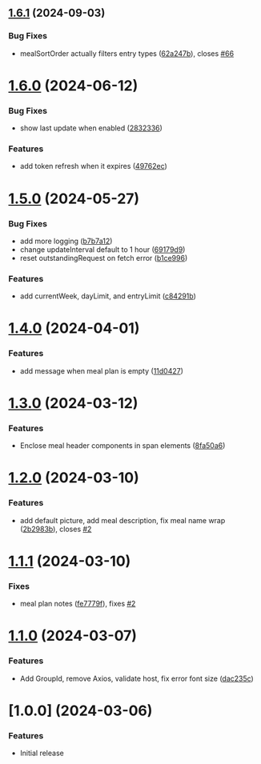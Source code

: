 ## [1.6.1](https://github.com/zanix/MMM-MealieMenu/compare/v1.6.0...v1.6.1) (2024-09-03)


### Bug Fixes

* mealSortOrder actually filters entry types ([62a247b](https://github.com/zanix/MMM-MealieMenu/commit/62a247ba34ba2bb721fcc5c714853ad81d06aa56)), closes [#66](https://github.com/zanix/MMM-MealieMenu/issues/66)

# [1.6.0](https://github.com/zanix/MMM-MealieMenu/compare/v1.5.0...v1.6.0) (2024-06-12)


### Bug Fixes

* show last update when enabled ([2832336](https://github.com/zanix/MMM-MealieMenu/commit/2832336ff9d131ec190924be8e2ca719d1099534))


### Features

* add token refresh when it expires ([49762ec](https://github.com/zanix/MMM-MealieMenu/commit/49762ec058789a05afe83d0dd4a18c0efcf582e8))

# [1.5.0](https://github.com/zanix/MMM-MealieMenu/compare/v1.4.0...v1.5.0) (2024-05-27)


### Bug Fixes

* add more logging ([b7b7a12](https://github.com/zanix/MMM-MealieMenu/commit/b7b7a1290aa2b794e56d96690770327e14ce8a82))
* change updateInterval default to 1 hour ([69179d9](https://github.com/zanix/MMM-MealieMenu/commit/69179d979e7dd6fe1081469a14b253c68f3c418f))
* reset outstandingRequest on fetch error ([b1ce996](https://github.com/zanix/MMM-MealieMenu/commit/b1ce99649adb7f95584468f61b620e9410f81263))


### Features

* add currentWeek, dayLimit, and entryLimit ([c84291b](https://github.com/zanix/MMM-MealieMenu/commit/c84291b55ead550908b9711d6a715f6198c1a564))

# [1.4.0](https://github.com/zanix/MMM-MealieMenu/compare/v1.3.0...v1.4.0) (2024-04-01)


### Features

* add message when meal plan is empty ([11d0427](https://github.com/zanix/MMM-MealieMenu/commit/11d042792632b67bade12c25f1f2c8f66b7f7ddb))

# [1.3.0](https://github.com/zanix/MMM-MealieMenu/compare/v1.2.0...v1.3.0) (2024-03-12)


### Features

* Enclose meal header components in span elements ([8fa50a6](https://github.com/zanix/MMM-MealieMenu/commit/8fa50a66979adb9300e7b9373dbf298b85639adb))

# [1.2.0](https://github.com/zanix/MMM-MealieMenu/compare/v1.1.1...v1.2.0) (2024-03-10)

### Features

- add default picture, add meal description, fix meal name wrap ([2b2983b](https://github.com/zanix/MMM-MealieMenu/commit/2b2983b38b653f6dd35de8990e9ddf4f4d5d0c76)), closes [#2](https://github.com/zanix/MMM-MealieMenu/issues/2)

# [1.1.1](https://github.com/zanix/MMM-MealieMenu/compare/v1.1.0...v1.1.1) (2024-03-10)

### Fixes

- meal plan notes ([fe7779f](https://github.com/zanix/MMM-MealieMenu/commit/fe7779f1f7ff2e3d6deebec502afde2b2c4d0892)), fixes [#2](https://github.com/zanix/MMM-MealieMenu/issues/2)

# [1.1.0](https://github.com/zanix/MMM-MealieMenu/compare/v1.0.0...v1.1.0) (2024-03-07)

### Features

- Add GroupId, remove Axios, validate host, fix error font size ([dac235c](https://github.com/zanix/MMM-MealieMenu/commit/dac235c0d7ae6dd54d6f9dc456b06f2db55fd2f6))

# [1.0.0] (2024-03-06)

### Features

- Initial release

<!-- markdownlint-disable-file -->
